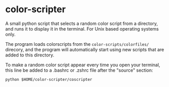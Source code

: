 # color-scripter
A small python script that selects a random color script from a directory, and runs it to display it in the terminal. For Unix based operating systems only. 

The program loads colorscripts from the 
``` color-scripts/colorfiles/ ```
direcory, and the program will automatically start using new scripts that 
are added to this directory.

To make a random color script appear every time you open your terminal,
this line be added to a .bashrc or .zshrc file after the "source" section:

``` python $HOME/color-scripter/coscripter ```
